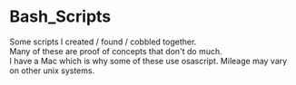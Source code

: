 # Bash_Scripts
Some scripts I created / found / cobbled together.  
Many of these are proof of concepts that don't do much.  
I have a Mac which is why some of these use osascript. Mileage may vary on other unix systems.

